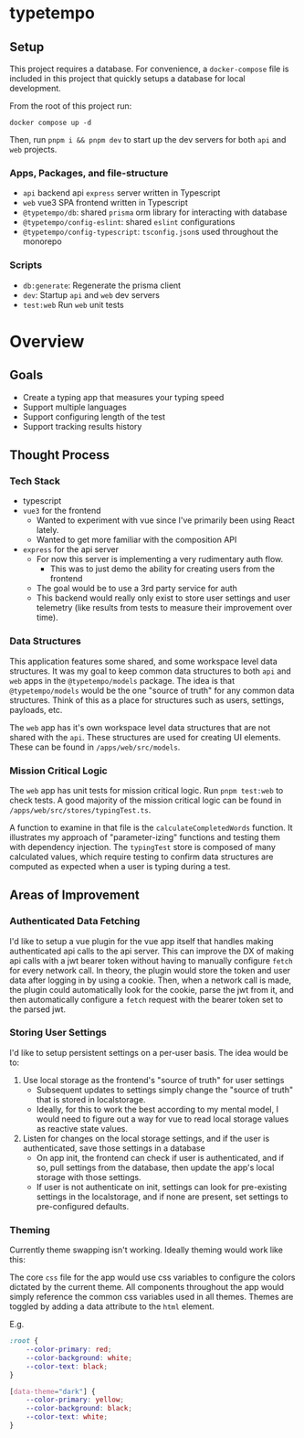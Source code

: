 # typetempo

## Setup

This project requires a database. For convenience, a `docker-compose` file is included in this project that quickly setups a database for local development.

From the root of this project run:

`docker compose up -d`

Then, run `pnpm i && pnpm dev` to start up the dev servers for both `api` and `web` projects.

### Apps, Packages, and file-structure

-   `api` backend api `express` server written in Typescript
-   `web` vue3 SPA frontend written in Typescript
-   `@typetempo/db`: shared `prisma` orm library for interacting with database
-   `@typetempo/config-eslint`: shared `eslint` configurations
-   `@typetempo/config-typescript`: `tsconfig.json`s used throughout the monorepo

### Scripts

-   `db:generate`: Regenerate the prisma client
-   `dev`: Startup `api` and `web` dev servers
-   `test:web` Run `web` unit tests

# Overview

## Goals

-   Create a typing app that measures your typing speed
-   Support multiple languages
-   Support configuring length of the test
-   Support tracking results history

## Thought Process

### Tech Stack

-   typescript
-   `vue3` for the frontend
    -   Wanted to experiment with vue since I've primarily been using React lately.
    -   Wanted to get more familiar with the composition API
-   `express` for the api server
    -   For now this server is implementing a very rudimentary auth flow.
        -   This was to just demo the ability for creating users from the frontend
    -   The goal would be to use a 3rd party service for auth
    -   This backend would really only exist to store user settings and user telemetry (like results from tests to measure their improvement over time).

### Data Structures

This application features some shared, and some workspace level data structures.
It was my goal to keep common data structures to both `api` and `web` apps in the `@typetempo/models` package. The idea is that `@typetempo/models` would be the one "source of truth" for any common data structures. Think of this as a place for structures such as users, settings, payloads, etc.

The `web` app has it's own workspace level data structures that are not shared with the `api`. These structures are used for creating UI elements. These can be found in `/apps/web/src/models`.

### Mission Critical Logic

The `web` app has unit tests for mission critical logic. Run `pnpm test:web` to check tests.
A good majority of the mission critical logic can be found in `/apps/web/src/stores/typingTest.ts`.

A function to examine in that file is the `calculateCompletedWords` function. It illustrates my approach of "parameter-izing" functions and testing them with dependency injection. The `typingTest` store is composed of many calculated values, which require testing to confirm data structures are computed as expected when a user is typing during a test.

## Areas of Improvement

### Authenticated Data Fetching

I'd like to setup a vue plugin for the vue app itself that handles making authenticated api calls to the api server. This can improve the DX of making api calls with a jwt bearer token without having to manually configure `fetch` for every network call. In theory, the plugin would store the token and user data after logging in by using a cookie. Then, when a network call is made, the plugin could automatically look for the cookie, parse the jwt from it, and then automatically configure a `fetch` request with the bearer token set to the parsed jwt.

### Storing User Settings

I'd like to setup persistent settings on a per-user basis.
The idea would be to:

1.  Use local storage as the frontend's "source of truth" for user settings
    -   Subsequent updates to settings simply change the "source of truth" that is stored in localstorage.
    -   Ideally, for this to work the best according to my mental model, I would need to figure out a way for vue to read local storage values as reactive state values.
2.  Listen for changes on the local storage settings, and if the user is authenticated, save those settings in a database
    -   On app init, the frontend can check if user is authenticated, and if so, pull settings from the database, then update the app's local storage with those settings.
    -   If user is not authenticate on init, settings can look for pre-existing settings in the localstorage, and if none are present, set settings to pre-configured defaults.

### Theming

Currently theme swapping isn't working. Ideally theming would work like this:

The core `css` file for the app would use css variables to configure the colors dictated by the current theme. All components throughout the app would simply reference the common css variables used in all themes. Themes are toggled by adding a data attribute to the `html` element.

E.g.

```css
:root {
    --color-primary: red;
    --color-background: white;
    --color-text: black;
}

[data-theme="dark"] {
    --color-primary: yellow;
    --color-background: black;
    --color-text: white;
}
```
